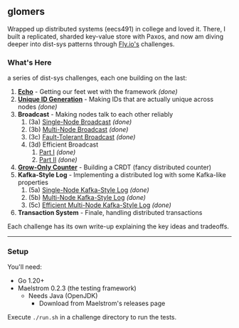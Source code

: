 ## glomers

 Wrapped up distributed systems (eecs491) in college and loved it. There, I built a replicated, sharded key-value store with Paxos, and now am diving deeper into dist-sys patterns through [Fly.io's](https://fly.io/dist-sys/) challenges.

### What's Here
a series of dist-sys challenges, each one building on the last:

1. [**Echo**](/cmd/c1-echo/README.md) - Getting our feet wet with the framework _(done)_
2. [**Unique ID Generation**](/cmd/c2-uid/README.md) - Making IDs that are actually unique across nodes _(done)_
3. **Broadcast** - Making nodes talk to each other reliably
   1. (3a) [Single-Node Broadcast](/cmd/c3-broadcast/v1-single-node/README.md) _(done)_
   2. (3b) [Multi-Node Broadcast](/cmd/c3-broadcast/v2-multi-node/README.md) _(done)_
   3. (3c) [Fault-Tolerant Broadcast](/cmd/c3-broadcast/v3-fault-tolerant/README.md) _(done)_
   4. (3d) Efficient Broadcast
      1. [Part I](/cmd/c3-broadcast/v4-efficieny-pt1/README.md) _(done)_
      2. [Part II](/cmd/c3-broadcast/v4-efficieny-pt2/README.md) _(done)_
4. [**Grow-Only Counter**](/cmd/c4-grow-only-ctr/README.md) - Building a CRDT (fancy distributed counter)
5. **Kafka-Style Log** - Implementing a distributed log with some Kafka-like properties
   1. (5a) [Single-Node Kafka-Style Log](/cmd/c5-kafka-style-log/v1-single-node/README.md) _(done)_
   2. (5b) [Multi-Node Kafka-Style Log](/cmd/c5-kafka-style-log/v2-multi-node/README.md) _(done)_
   3. (5c) [Efficient Multi-Node Kafka-Style Log](/cmd/c5-kafka-style-log/v3-multi-node-efficient/README.md) _(done)_
6. **Transaction System** - Finale, handling distributed transactions

Each challenge has its own write-up explaining the key ideas and tradeoffs.

---

### Setup

You'll need:
- Go 1.20+
- Maelstrom 0.2.3 (the testing framework)
  - Needs Java (OpenJDK)
    - Download from Maelstrom's releases page

Execute `./run.sh` in a challenge directory to run the tests.
